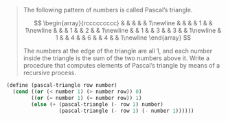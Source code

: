 > The following pattern of numbers is called Pascal’s triangle.
>
> $$
> \begin{array}{rccccccccc}
> &    &    &    &    &  1\newline
> &    &    &    &  1 &    &  1\newline
> &    &    &  1 &    &  2 &    &  1\newline
> &    &  1 &    &  3 &    &  3 &    &  1\newline
> &  1 &    &  4 &    &  6 &    &  4 &    &  1\newline
> \end{array}
> $$
>
> The numbers at the edge of the triangle are all 1, and each number inside the
> triangle is the sum of the two numbers above it. Write a procedure that
> computes elements of Pascal’s triangle by means of a recursive process.
```scheme 
(define (pascal-triangle row number)
  (cond ((or (< number 1) (> number row)) 0)
        ((or (= number 1) (= number row)) 1)
        (else (+ (pascal-triangle (- row 1) number)
                 (pascal-triangle (- row 1) (- number 1))))))
```

